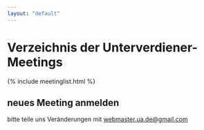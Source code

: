 ```yaml
---
layout: "default"
---
```

# Verzeichnis der Unterverdiener-Meetings

{% include meetinglist.html %}

## neues Meeting anmelden

bitte teile uns Veränderungen mit <webmaster.ua.de@gmail.com>
